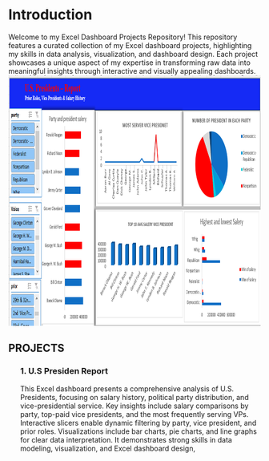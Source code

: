 <h1>Introduction</h1>
<p1>Welcome to my Excel Dashboard Projects Repository!
This repository features a curated collection of my Excel dashboard projects, highlighting my skills in data analysis, visualization, and dashboard design. Each project showcases a unique aspect of my expertise in transforming raw data into meaningful insights through interactive and visually appealing dashboards.</p1>
<img src="Us president report.PNG"width="1000", Height="500",style="margin-top: 100px;">
<h2>PROJECTS</h2>
<div class="project">
<ol>
  
  <h3>1. U.S Presiden Report</h3>
  <p2>This Excel dashboard presents a comprehensive analysis of U.S. Presidents, focusing on salary history, political party distribution, and vice-presidential service.
Key insights include salary comparisons by party, top-paid vice presidents, and the most frequently serving VPs.
Interactive slicers enable dynamic filtering by party, vice president, and prior roles.
Visualizations include bar charts, pie charts, and line graphs for clear data interpretation.
It demonstrates strong skills in data modeling, visualization, and Excel dashboard design,</p2>
